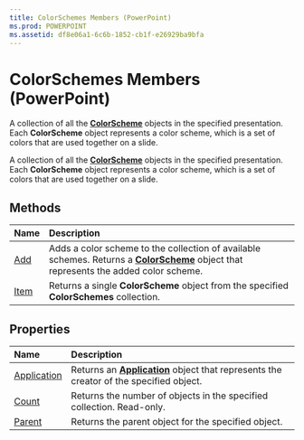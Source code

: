 ```yaml
---
title: ColorSchemes Members (PowerPoint)
ms.prod: POWERPOINT
ms.assetid: df8e06a1-6c6b-1852-cb1f-e26929ba9bfa
---
```



# ColorSchemes Members (PowerPoint)
A collection of all the  **[ColorScheme](colorscheme-object-powerpoint.md)** objects in the specified presentation. Each **ColorScheme** object represents a color scheme, which is a set of colors that are used together on a slide.

A collection of all the  **[ColorScheme](colorscheme-object-powerpoint.md)** objects in the specified presentation. Each **ColorScheme** object represents a color scheme, which is a set of colors that are used together on a slide.


## Methods



|**Name**|**Description**|
|:-----|:-----|
|[Add](colorschemes-add-method-powerpoint.md)|Adds a color scheme to the collection of available schemes. Returns a  **[ColorScheme](colorscheme-object-powerpoint.md)** object that represents the added color scheme.|
|[Item](colorschemes-item-method-powerpoint.md)|Returns a single  **ColorScheme** object from the specified **ColorSchemes** collection.|

## Properties



|**Name**|**Description**|
|:-----|:-----|
|[Application](colorschemes-application-property-powerpoint.md)|Returns an  **[Application](application-object-powerpoint.md)** object that represents the creator of the specified object.|
|[Count](colorschemes-count-property-powerpoint.md)|Returns the number of objects in the specified collection. Read-only.|
|[Parent](colorschemes-parent-property-powerpoint.md)|Returns the parent object for the specified object.|

